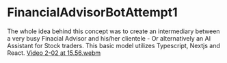 # FinancialAdvisorBotAttempt1
The whole idea behind this concept was to create an intermediary between a very busy Finacial Advisor and his/her clientele - Or alternatively an AI Assistant for Stock traders. This basic model utilizes Typescript, Nextjs and React.
[Video 2-02 at 15.56.webm](https://github.com/user-attachments/assets/fba158e3-ea43-41c7-9b47-5e2d11a23e27)
